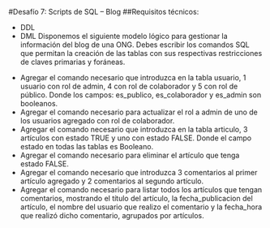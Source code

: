 #Desafío 7: Scripts de SQL – Blog
##Requisitos técnicos:
* DDL
* DML
Disponemos el siguiente modelo lógico para gestionar la información del blog de una
ONG.
Debes escribir los comandos SQL que permitan la creación de las tablas con sus
respectivas restricciones de claves primarias y foráneas.
- Agregar el comando necesario que introduzca en la tabla usuario, 1 usuario con rol
de admin, 4 con rol de colaborador y 5 con rol de público. Donde los campos:
es_publico, es_colaborador y es_admin son booleanos.
- Agregar el comando necesario para actualizar el rol a admin de uno de los usuarios
agregado con rol de colaborador.
- Agregar el comando necesario que introduzca en la tabla articulo, 3 artículos con estado TRUE y uno con estado FALSE. Donde el campo estado en todas las tablas es
Booleano.
- Agregar el comando necesario para eliminar el artículo que tenga estado FALSE.
- Agregar el comando necesario que introduzca 3 comentarios al primer artículo
agregado y 2 comentarios al segundo artículo.
- Agregar el comando necesario para listar todos los artículos que tengan
comentarios, mostrando el título del artículo, la fecha_publicacion del artículo, el
nombre del usuario que realizo el comentario y la fecha_hora que realizó dicho
comentario, agrupados por artículos.
